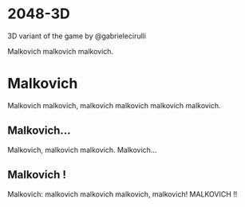 # 2048-3D
3D variant of the game by @gabrielecirulli

Malkovich malkovich malkovich.

# Malkovich
Malkovich malkovich, malkovich malkovich malkovich malkovich.

## Malkovich...
Malkovich, malkovich malkovich. Malkovich...

## Malkovich !
Malkovich: malkovich malkovich malkovich, malkovich!
MALKOVICH !!
